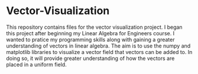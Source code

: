 # Vector-Visualization

This repository contains files for the vector visualization project. I began this project after beginning my Linear Algebra for Engineers course. I wanted to pratice my programming skills along with gaining a greater understanding of vectors in linear algebra. The aim is to use the numpy and matplotlib libraries to visualize a vector field that vectors can be added to. In doing so, it will provide greater understanding of how the vectors are placed in a uniform field.
